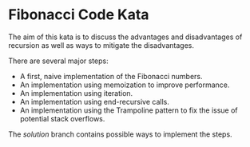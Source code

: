 # Fibonacci Code Kata
The aim of this kata is to discuss the advantages and disadvantages of recursion 
as well as ways to mitigate the disadvantages.

There are several major steps:
* A first, naive implementation of the Fibonacci numbers.
* An implementation using memoization to improve performance.
* An implementation using iteration.
* An implementation using end-recursive calls.
* An implementation using the Trampoline pattern to fix the issue of potential stack overflows.

The _solution_ branch contains possible ways to implement the steps.  